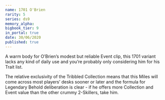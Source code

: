 ```yaml
---
name: 1701 O'Brien
rarity: 5
series: ds9
memory_alpha:
bigbook_tier: 9
in_portal: true
date: 30/06/2020
published: true
---
```


A warm body for O’Brien’s modest but reliable Event clip, this 1701 variant lacks any kind of daily use and you’re probably only considering him for his Trait list.

The relative exclusivity of the Tribbled Collection means that this Miles will come across most players’ desks sooner or later and the formula for Legendary Behold deliberation is clear - if he offers more Collection and Event value than the other crummy 2-Skillers, take him.
